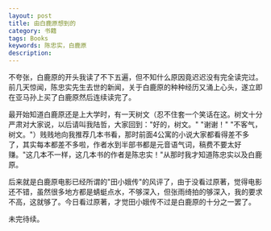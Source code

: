 ```yaml
---
layout: post
title: 由白鹿原想到的
category: 书籍
tags: Books 
keywords: 陈忠实，白鹿原 
description: 
---
```


  不夸张，白鹿原的开头我读了不下五遍，但不知什么原因竟迟迟没有完全读完过。前几天惊闻，陈忠实先生去世的新闻，关于白鹿原的种种经历又涌上心头，遂立即在亚马孙上买了白鹿原然后连续读完了。

  最开始知道白鹿原还是上大学时，有一天树文（忍不住套一个笑话在这。树文十分严肃对大家说，以后请叫我陆哲，大家回到："好的，树文。" "谢谢！" "不客气，树文。"）贱贱地向我推荐几本书看，那时前面4公寓的小说大家都看得差不多了，其实每本都差不多啦，作者水到半部书都是元音语气词，稿费不要太好赚。"这几本不一样，这几本书的作者是陈忠实！"从那时我才知道陈忠实以及白鹿原。
 
  后来就是白鹿原电影已经所谓的"田小娥传"的风评了，由于没看过原著，觉得电影还不错，虽然很多地方都是蜻蜓点水，不够深入，但张雨绮拍的够深入，我的要求不高，这就够了。今日看过原著，才觉田小娥传不过是白鹿原的十分之一罢了。

  未完待续。



